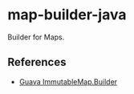 # map-builder-java
Builder for Maps.

## References
* [Guava ImmutableMap.Builder](guava-builder)


[guava-builder]: http://docs.guava-libraries.googlecode.com/git/javadoc/com/google/common/collect/ImmutableMap.Builder.html
